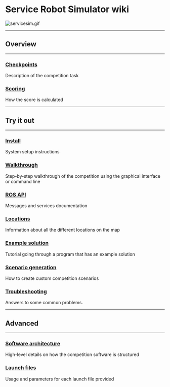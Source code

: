 # Service Robot Simulator wiki

![servicesim.gif](https://bitbucket.org/repo/gkR8znK/images/141741946-servicesim.gif)

***
## Overview
***

### [Checkpoints](https://bitbucket.org/osrf/servicesim/wiki/Checkpoints%20overview)
Description of the competition task

### [Scoring](https://bitbucket.org/osrf/servicesim/wiki/Scoring)
How the score is calculated

***
## Try it out
***

### [Install](https://bitbucket.org/osrf/servicesim/wiki/Installation)
System setup instructions

### [Walkthrough](https://bitbucket.org/osrf/servicesim/wiki/Walkthrough) 
Step-by-step walkthrough of the competition using the graphical interface or command line

### [ROS API](https://bitbucket.org/osrf/servicesim/wiki/API)
Messages and services documentation

### [Locations](https://bitbucket.org/osrf/servicesim/wiki/Room%20names)
Information about all the different locations on the map

### [Example solution](https://bitbucket.org/osrf/servicesim/wiki/Tutorials)
Tutorial going through a program that has an example solution

### [Scenario generation](https://bitbucket.org/osrf/servicesim/wiki/Scenario%20generation)
How to create custom competition scenarios

### [Troubleshooting](https://bitbucket.org/osrf/servicesim/wiki/Troubleshooting)
Answers to some common problems.

***
## Advanced
***

### [Software architecture](https://bitbucket.org/osrf/servicesim/wiki/Structure)
High-level details on how the competition software is structured

### [Launch files](https://bitbucket.org/osrf/servicesim/wiki/Launch%20files)
Usage and parameters for each launch file provided